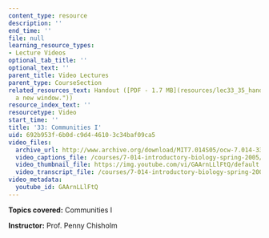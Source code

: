 ```yaml
---
content_type: resource
description: ''
end_time: ''
file: null
learning_resource_types:
- Lecture Videos
optional_tab_title: ''
optional_text: ''
parent_title: Video Lectures
parent_type: CourseSection
related_resources_text: Handout ([PDF - 1.7 MB](resources/lec33_35_handout "Open in
  a new window."))
resource_index_text: ''
resourcetype: Video
start_time: ''
title: '33: Communities I'
uid: 692b953f-6b0d-c9d4-4610-3c34baf09ca5
video_files:
  archive_url: http://www.archive.org/download/MIT7.014S05/ocw-7.014-33-04may05-220k.mp4
  video_captions_file: /courses/7-014-introductory-biology-spring-2005/395c58b487555585a49c831e1dbc55fd_GAArnLLlFtQ.vtt
  video_thumbnail_file: https://img.youtube.com/vi/GAArnLLlFtQ/default.jpg
  video_transcript_file: /courses/7-014-introductory-biology-spring-2005/2b1e7f2fdd6a9cbac988340d529ac9ee_GAArnLLlFtQ.pdf
video_metadata:
  youtube_id: GAArnLLlFtQ
---
```


**Topics covered:** Communities I  
  
**Instructor:** Prof. Penny Chisholm



